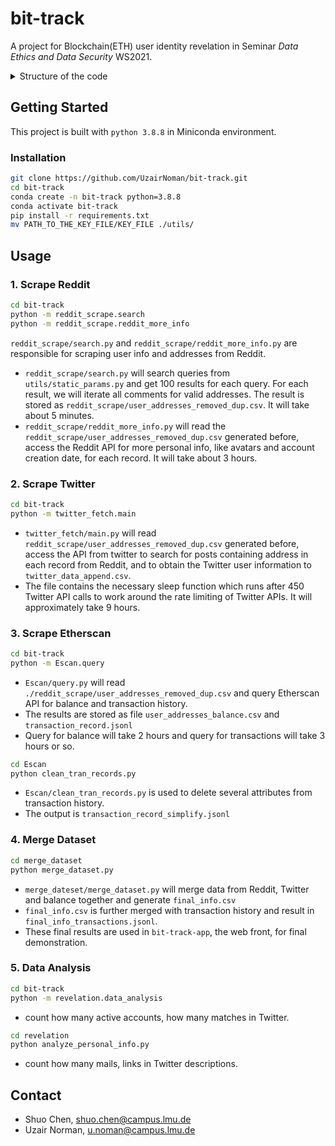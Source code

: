 # bit-track
A project for Blockchain(ETH) user identity revelation in Seminar *Data Ethics and Data Security* WS2021.  

<details>
<summary>Structure of the code</summary>
<pre><code>
bit-track.
│  .gitignore
│  README.md
│  requirements.txt
├─Escan # query Etherscan API for ETH balance and transaction history
│  │  clean_tran_records.py
│  │  count_active_account.py
│  │  query.py
│  │  transaction_record.jsonl
├─merge_dataset # merge dataset from Reddit, Twitter. Eliminate useless attributes of transactions
│  |   final_info.csv
│  |   final_info_transactions.jsonl
│  |   merge_dataset.py
│  |   reddit_more_info.csv
│  |   transaction_record_simplify.jsonl
│  |   twitter_data_append.csv
│  |   user_addresses_balance.csv
├─reddit_scrape # scrape users with addresses from Reddit 
│  │  check_duplicate.py
│  │  reddit_more_info.py
│  │  search.py
│  │  user_addresses.csv
│  │  user_addresses_removed_dup.csv
├─twitter_fetch # find matches from Twitter
│  │  dummy.py
│  │  main.py
├─revelation # Analyze matches for personal information 
│  │  data_analysis.py
│  │  addresses_with_twitter.csv
└─utils # static params such as encryped API tokens 
    │  static_params.py
</code></pre>
</details>

## Getting Started
This project is built with `python 3.8.8` in Miniconda environment.

### Installation
```bash
git clone https://github.com/UzairNoman/bit-track.git
cd bit-track 
conda create -n bit-track python=3.8.8 
conda activate bit-track
pip install -r requirements.txt
mv PATH_TO_THE_KEY_FILE/KEY_FILE ./utils/
```

## Usage

### 1. Scrape Reddit

```bash
cd bit-track 
python -m reddit_scrape.search
python -m reddit_scrape.reddit_more_info
```

`reddit_scrape/search.py` and `reddit_scrape/reddit_more_info.py` are responsible for scraping  user info and addresses from Reddit.

- `reddit_scrape/search.py` will search queries from `utils/static_params.py` and get 100 results for each query. For each result, we will iterate all comments for valid addresses. The result is stored as `reddit_scrape/user_addresses_removed_dup.csv`. It will take about 5 minutes.
- `reddit_scrape/reddit_more_info.py` will read the `reddit_scrape/user_addresses_removed_dup.csv` generated before, access the Reddit API for more personal info, like avatars and account creation date, for each record. It will take about 3 hours. 



### 2. Scrape Twitter
```bash
cd bit-track
python -m twitter_fetch.main
```

- `twitter_fetch/main.py` will read `reddit_scrape/user_addresses_removed_dup.csv` generated before, access the API from twitter to search for posts containing address in each record from Reddit, and to obtain the Twitter user information to `twitter_data_append.csv`. 
- The file contains the necessary sleep function which runs after 450 Twitter API calls to work around the rate limiting of Twitter APIs. It will approximately take 9 hours.

### 3. Scrape Etherscan 

```bash
cd bit-track
python -m Escan.query
```

- `Escan/query.py` will read `./reddit_scrape/user_addresses_removed_dup.csv` and query Etherscan API for balance and transaction history. 
- The results are stored as file `user_addresses_balance.csv` and `transaction_record.jsonl`
- Query for balance will take 2 hours and query for transactions will take 3 hours or so.

```bash 
cd Escan
python clean_tran_records.py
```

- `Escan/clean_tran_records.py` is used to delete several attributes from transaction history.
- The output is `transaction_record_simplify.jsonl`

### 4. Merge Dataset 

```bash
cd merge_dataset
python merge_dataset.py
```

- `merge_dateset/merge_dataset.py` will merge data from Reddit, Twitter and balance together and generate `final_info.csv`
- `final_info.csv` is further merged with transaction history and result in `final_info_transactions.jsonl`.
- These final results are used in `bit-track-app`, the web front, for final demonstration.


### 5. Data Analysis 
```bash
cd bit-track
python -m revelation.data_analysis
```

- count how many active accounts, how many matches in Twitter. 

```bash
cd revelation
python analyze_personal_info.py
```
- count how many mails, links in Twitter descriptions. 


## Contact 

- Shuo Chen, shuo.chen@campus.lmu.de
- Uzair Norman, u.noman@campus.lmu.de